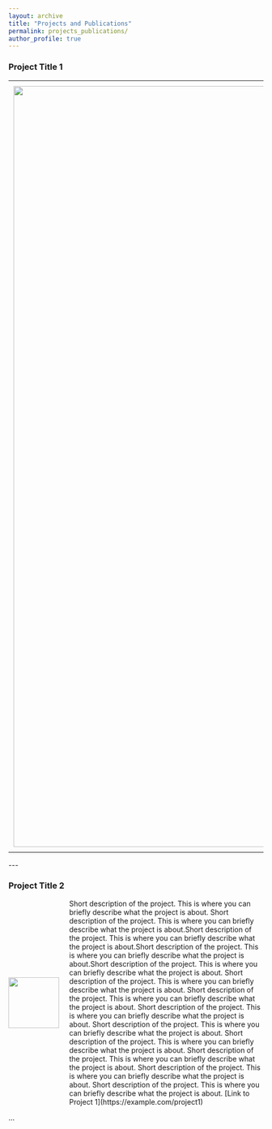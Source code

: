 ```yaml
---
layout: archive
title: "Projects and Publications"
permalink: projects_publications/
author_profile: true
---
```


### Project Title 1

<table style="border: none; border-collapse: collapse;">
  <tr>
    <td style="padding: 10px; border: none;">
      <img src="/portfolio/images/profile.png" style="width:1500px; height:auto;">
    </td>
    <td style="padding: 10px; border: none; vertical-align: top;">
      Short description of the project. This is where you can briefly describe what the project is about. blah. Short description of the project. This is where you can briefly describe what the project is about. blah. Short description of the project. This is where you can briefly describe what the project is about. blah. Short description of the project. This is where you can briefly describe what the project is about. blah. Short description of the project. This is where you can briefly describe what the project is about. blah. Short description of the project. This is where you can briefly describe what the project is about. blah. Short description of the project. This is where you can briefly describe what the project is about. blah. 
      [Link to Project 2](https://example.com/project2)
    </td>
  </tr>
</table>
---

### Project Title 2

<div style="display:flex; align-items:center;">
    <img src="/images/profile.png" style="width:100px; height:auto; margin-right:20px;">
    <div> 
        Short description of the project. This is where you can briefly describe what the project is about. Short description of the project. This is where you can briefly describe what the project is about.Short description of the project. This is where you can briefly describe what the project is about.Short description of the project. This is where you can briefly describe what the project is about.Short description of the project. This is where you can briefly describe what the project is about. Short description of the project. This is where you can briefly describe what the project is about. Short description of the project. This is where you can briefly describe what the project is about. Short description of the project. This is where you can briefly describe what the project is about. Short description of the project. This is where you can briefly describe what the project is about. Short description of the project. This is where you can briefly describe what the project is about. Short description of the project. This is where you can briefly describe what the project is about. Short description of the project. This is where you can briefly describe what the project is about. Short description of the project. This is where you can briefly describe what the project is about.  [Link to Project 1](https://example.com/project1)
    </div>
</div>

...
